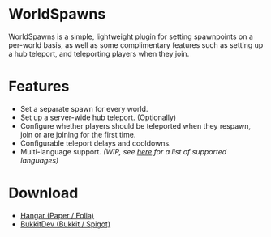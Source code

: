 # WorldSpawns
WorldSpawns is a simple, lightweight plugin for setting spawnpoints on a per-world basis, as well as some complimentary features such as setting up a hub teleport, and teleporting players when they join.

# Features

* Set a separate spawn for every world.
* Set up a server-wide hub teleport. (Optionally)
* Configure whether players should be teleported when they respawn, join or are joining for the first time.
* Configurable teleport delays and cooldowns.
* Multi-language support. *(WIP, see [here](https://github.com/Greenadine/WorldSpawns/wiki/Translations) for a list of supported languages)*

# Download
* [Hangar (Paper / Folia)](https://hangar.papermc.io/Greenadine/WorldSpawns)
* [BukkitDev (Bukkit / Spigot)](https://dev.bukkit.org/projects/worldspawns)